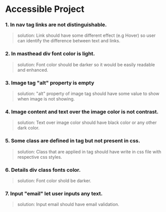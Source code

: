 # Accessible Project

### 1. In nav tag links are not distinguishable.
> solution: Link should have some different effect (e.g Hover) so user can identify the difference between text and links.

### 2. In masthead div font color is light.
> solution: Font color should be darker so it would be easily readable and enhanced.

### 3. Image tag "alt" property is empty
> solution: "alt" property of image tag should have some value to show when image is not showing.

### 4. Image content and text over the image color is not contrast.
> solution: Text over image color should have black color or any other dark color.

### 5. Some class are defined in tag but not present in css.
> solution: Class that are applied in tag should have write in css file with respective css styles.

### 6. Details div class fonts color.
> solution: Font color shold be darker.

### 7. Input "email" let user inputs any text.
> solution: Input email should have email validation.

